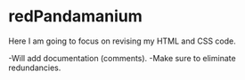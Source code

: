 # redPandamanium
Here I am going to focus on revising my HTML and CSS code.

  -Will add documentation (comments).
  -Make sure to eliminate redundancies.
